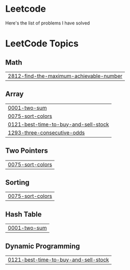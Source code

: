# Leetcode

Here's the list of problems I have solved 

<!---LeetCode Topics Start-->
# LeetCode Topics
## Math
|  |
| ------- |
| [2812-find-the-maximum-achievable-number](https://github.com/ajaykrishna9183/Leetcode/tree/master/2812-find-the-maximum-achievable-number) |
## Array
|  |
| ------- |
| [0001-two-sum](https://github.com/ajaykrishna9183/Leetcode/tree/master/0001-two-sum) |
| [0075-sort-colors](https://github.com/ajaykrishna9183/Leetcode/tree/master/0075-sort-colors) |
| [0121-best-time-to-buy-and-sell-stock](https://github.com/ajaykrishna9183/Leetcode/tree/master/0121-best-time-to-buy-and-sell-stock) |
| [1293-three-consecutive-odds](https://github.com/ajaykrishna9183/Leetcode/tree/master/1293-three-consecutive-odds) |
## Two Pointers
|  |
| ------- |
| [0075-sort-colors](https://github.com/ajaykrishna9183/Leetcode/tree/master/0075-sort-colors) |
## Sorting
|  |
| ------- |
| [0075-sort-colors](https://github.com/ajaykrishna9183/Leetcode/tree/master/0075-sort-colors) |
## Hash Table
|  |
| ------- |
| [0001-two-sum](https://github.com/ajaykrishna9183/Leetcode/tree/master/0001-two-sum) |
## Dynamic Programming
|  |
| ------- |
| [0121-best-time-to-buy-and-sell-stock](https://github.com/ajaykrishna9183/Leetcode/tree/master/0121-best-time-to-buy-and-sell-stock) |
<!---LeetCode Topics End-->